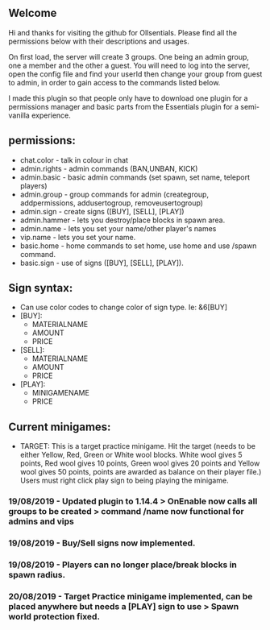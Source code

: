 ## Welcome
Hi and thanks for visiting the github for Ollsentials.
Please find all the permissions below with their descriptions and usages.

On first load, the server will create 3 groups. One being an admin group, one a member and the other a guest. 
You will need to log into the server, open the config file and find your userId then change your group from guest to admin,
in order to gain access to the commands listed below.

I made this plugin so that people only have to download one plugin for a permissions manager and basic parts from the
Essentials plugin for a semi-vanilla experience.

## permissions:
- chat.color - talk in colour in chat
- admin.rights - admin commands (BAN,UNBAN, KICK)
- admin.basic - basic admin commands (set spawn, set name, teleport players)
- admin.group - group commands for admin (creategroup, addpermissions, addusertogroup, removeusertogroup)
- admin.sign - create signs ([BUY], [SELL], [PLAY])
- admin.hammer - lets you destroy/place blocks in spawn area.
- admin.name - lets you set your name/other player's names
- vip.name - lets you set your name.
- basic.home - home commands to set home, use home and use /spawn command.
- basic.sign - use of signs ([BUY], [SELL], [PLAY]).

## Sign syntax:
- Can use color codes to change color of sign type. Ie: &6[BUY]
- [BUY]:
	- MATERIALNAME
	- AMOUNT
	- PRICE
- [SELL]:
	- MATERIALNAME
	- AMOUNT
	- PRICE
- [PLAY]:
	- MINIGAMENAME
	- PRICE
	
## Current minigames:
- TARGET: This is a target practice minigame. Hit the target (needs to be either Yellow, Red, Green or White wool blocks. White wool gives 5 points, Red wool gives 10 points, Green wool gives 20 points and Yellow wool gives 50 points, points are awarded as balance on their player file.) Users must right click play sign to being playing the minigame.

### 19/08/2019 - Updated plugin to 1.14.4 > OnEnable now calls all groups to be created > command /name now functional for admins and vips
### 19/08/2019 - Buy/Sell signs now implemented.
### 19/08/2019 - Players can no longer place/break blocks in spawn radius.
### 20/08/2019 - Target Practice minigame implemented, can be placed anywhere but needs a [PLAY] sign to use > Spawn world protection fixed.

